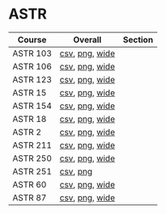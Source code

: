 # ASTR

| Course | Overall | Section |
| ------ | ------- | ------- |
| ASTR 103 | [csv](https://github.com/UCSD-Historical-Enrollment-Data/2025Spring/blob/main/overall/ASTR%20103.csv), [png](https://raw.githubusercontent.com/UCSD-Historical-Enrollment-Data/2025Spring/main/plot_overall/ASTR%20103.png), [wide](https://raw.githubusercontent.com/UCSD-Historical-Enrollment-Data/2025Spring/main/plot_overall_wide/ASTR%20103.png) |  |
| ASTR 106 | [csv](https://github.com/UCSD-Historical-Enrollment-Data/2025Spring/blob/main/overall/ASTR%20106.csv), [png](https://raw.githubusercontent.com/UCSD-Historical-Enrollment-Data/2025Spring/main/plot_overall/ASTR%20106.png), [wide](https://raw.githubusercontent.com/UCSD-Historical-Enrollment-Data/2025Spring/main/plot_overall_wide/ASTR%20106.png) |  |
| ASTR 123 | [csv](https://github.com/UCSD-Historical-Enrollment-Data/2025Spring/blob/main/overall/ASTR%20123.csv), [png](https://raw.githubusercontent.com/UCSD-Historical-Enrollment-Data/2025Spring/main/plot_overall/ASTR%20123.png), [wide](https://raw.githubusercontent.com/UCSD-Historical-Enrollment-Data/2025Spring/main/plot_overall_wide/ASTR%20123.png) |  |
| ASTR 15 | [csv](https://github.com/UCSD-Historical-Enrollment-Data/2025Spring/blob/main/overall/ASTR%2015.csv), [png](https://raw.githubusercontent.com/UCSD-Historical-Enrollment-Data/2025Spring/main/plot_overall/ASTR%2015.png), [wide](https://raw.githubusercontent.com/UCSD-Historical-Enrollment-Data/2025Spring/main/plot_overall_wide/ASTR%2015.png) |  |
| ASTR 154 | [csv](https://github.com/UCSD-Historical-Enrollment-Data/2025Spring/blob/main/overall/ASTR%20154.csv), [png](https://raw.githubusercontent.com/UCSD-Historical-Enrollment-Data/2025Spring/main/plot_overall/ASTR%20154.png), [wide](https://raw.githubusercontent.com/UCSD-Historical-Enrollment-Data/2025Spring/main/plot_overall_wide/ASTR%20154.png) |  |
| ASTR 18 | [csv](https://github.com/UCSD-Historical-Enrollment-Data/2025Spring/blob/main/overall/ASTR%2018.csv), [png](https://raw.githubusercontent.com/UCSD-Historical-Enrollment-Data/2025Spring/main/plot_overall/ASTR%2018.png), [wide](https://raw.githubusercontent.com/UCSD-Historical-Enrollment-Data/2025Spring/main/plot_overall_wide/ASTR%2018.png) |  |
| ASTR 2 | [csv](https://github.com/UCSD-Historical-Enrollment-Data/2025Spring/blob/main/overall/ASTR%202.csv), [png](https://raw.githubusercontent.com/UCSD-Historical-Enrollment-Data/2025Spring/main/plot_overall/ASTR%202.png), [wide](https://raw.githubusercontent.com/UCSD-Historical-Enrollment-Data/2025Spring/main/plot_overall_wide/ASTR%202.png) |  |
| ASTR 211 | [csv](https://github.com/UCSD-Historical-Enrollment-Data/2025Spring/blob/main/overall/ASTR%20211.csv), [png](https://raw.githubusercontent.com/UCSD-Historical-Enrollment-Data/2025Spring/main/plot_overall/ASTR%20211.png), [wide](https://raw.githubusercontent.com/UCSD-Historical-Enrollment-Data/2025Spring/main/plot_overall_wide/ASTR%20211.png) |  |
| ASTR 250 | [csv](https://github.com/UCSD-Historical-Enrollment-Data/2025Spring/blob/main/overall/ASTR%20250.csv), [png](https://raw.githubusercontent.com/UCSD-Historical-Enrollment-Data/2025Spring/main/plot_overall/ASTR%20250.png), [wide](https://raw.githubusercontent.com/UCSD-Historical-Enrollment-Data/2025Spring/main/plot_overall_wide/ASTR%20250.png) |  |
| ASTR 251 | [csv](https://github.com/UCSD-Historical-Enrollment-Data/2025Spring/blob/main/overall/ASTR%20251.csv), [png](https://raw.githubusercontent.com/UCSD-Historical-Enrollment-Data/2025Spring/main/plot_overall/ASTR%20251.png) |  |
| ASTR 60 | [csv](https://github.com/UCSD-Historical-Enrollment-Data/2025Spring/blob/main/overall/ASTR%2060.csv), [png](https://raw.githubusercontent.com/UCSD-Historical-Enrollment-Data/2025Spring/main/plot_overall/ASTR%2060.png), [wide](https://raw.githubusercontent.com/UCSD-Historical-Enrollment-Data/2025Spring/main/plot_overall_wide/ASTR%2060.png) |  |
| ASTR 87 | [csv](https://github.com/UCSD-Historical-Enrollment-Data/2025Spring/blob/main/overall/ASTR%2087.csv), [png](https://raw.githubusercontent.com/UCSD-Historical-Enrollment-Data/2025Spring/main/plot_overall/ASTR%2087.png), [wide](https://raw.githubusercontent.com/UCSD-Historical-Enrollment-Data/2025Spring/main/plot_overall_wide/ASTR%2087.png) |  |
